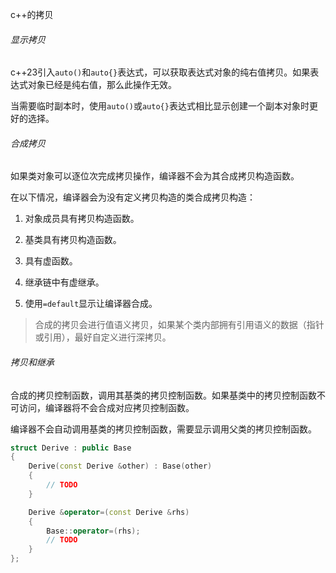 c++的拷贝

###### 显示拷贝

c++23引入`auto()`和`auto{}`表达式，可以获取表达式对象的纯右值拷贝。如果表达式对象已经是纯右值，那么此操作无效。

当需要临时副本时，使用`auto()`或`auto{}`表达式相比显示创建一个副本对象时更好的选择。

###### 合成拷贝

如果类对象可以逐位次完成拷贝操作，编译器不会为其合成拷贝构造函数。

在以下情况，编译器会为没有定义拷贝构造的类合成拷贝构造：

1. 对象成员具有拷贝构造函数。

2. 基类具有拷贝构造函数。

3. 具有虚函数。

4. 继承链中有虚继承。
5. 使用`=default`显示让编译器合成。

>   合成的拷贝会进行值语义拷贝，如果某个类内部拥有引用语义的数据（指针或引用），最好自定义进行深拷贝。

###### 拷贝和继承

合成的拷贝控制函数，调用其基类的拷贝控制函数。如果基类中的拷贝控制函数不可访问，编译器将不会合成对应拷贝控制函数。

编译器不会自动调用基类的拷贝控制函数，需要显示调用父类的拷贝控制函数。

```cpp
struct Derive : public Base
{
    Derive(const Derive &other) : Base(other)
    {
        // TODO
    }

    Derive &operator=(const Derive &rhs)
    {
        Base::operator=(rhs);
        // TODO
    }
};
```



